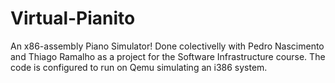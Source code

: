 # Virtual-Pianito

An x86-assembly Piano Simulator! Done colectivelly with Pedro Nascimento and Thiago Ramalho as a project for the Software Infrastructure course. The code is configured to run on Qemu simulating an i386 system.
